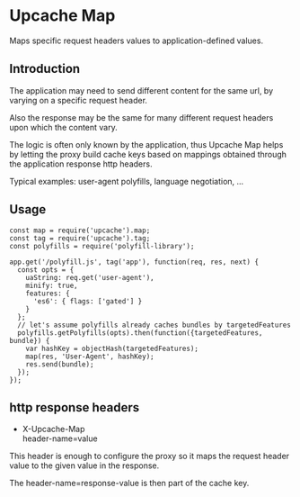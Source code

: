 Upcache Map
===========

Maps specific request headers values to application-defined values.

Introduction
------------

The application may need to send different content for the same url,
by varying on a specific request header.

Also the response may be the same for many different request headers upon
which the content vary.

The logic is often only known by the application, thus Upcache Map helps by
letting the proxy build cache keys based on mappings obtained through the
application response http headers.

Typical examples: user-agent polyfills, language negotiation, ...


Usage
-----

```
const map = require('upcache').map;
const tag = require('upcache').tag;
const polyfills = require('polyfill-library');

app.get('/polyfill.js', tag('app'), function(req, res, next) {
  const opts = {
    uaString: req.get('user-agent'),
    minify: true,
    features: {
      'es6': { flags: ['gated'] }
    }
  };
  // let's assume polyfills already caches bundles by targetedFeatures
  polyfills.getPolyfills(opts).then(function({targetedFeatures, bundle}) {
    var hashKey = objectHash(targetedFeatures);
    map(res, 'User-Agent', hashKey);
    res.send(bundle);
  });
});
```

http response headers
---------------------

* X-Upcache-Map  
  header-name=value

This header is enough to configure the proxy so it maps the request header
value to the given value in the response.

The header-name=response-value is then part of the cache key.

